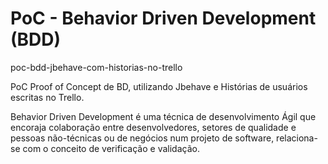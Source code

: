 # PoC - Behavior Driven Development (BDD)
poc-bdd-jbehave-com-historias-no-trello


PoC Proof of Concept de BD, utilizando Jbehave e Histórias de usuários escritas no Trello. 


Behavior Driven Development é uma técnica de desenvolvimento Ágil que encoraja colaboração entre desenvolvedores, setores de qualidade e pessoas não-técnicas ou de negócios num projeto de software, relaciona-se com o conceito de verificação e validação.
